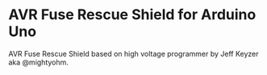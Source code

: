 # AVR Fuse Rescue Shield for Arduino Uno
AVR Fuse Rescue Shield based on high voltage programmer by Jeff Keyzer aka ‎@mightyohm.
